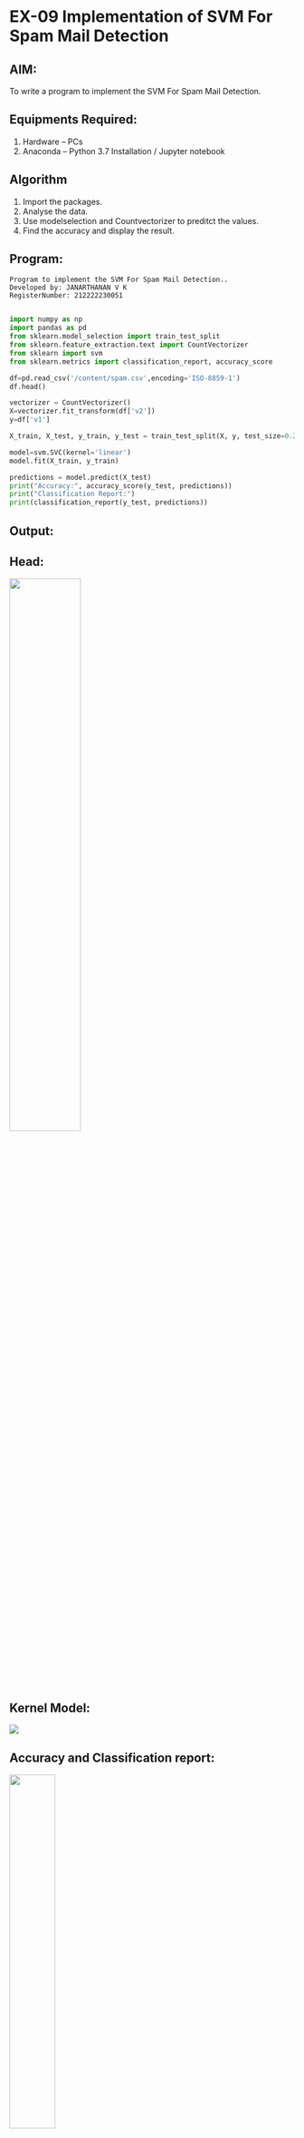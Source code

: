 # EX-09 Implementation of SVM For Spam Mail Detection

## AIM:
To write a program to implement the SVM For Spam Mail Detection.

## Equipments Required:
1. Hardware – PCs
2. Anaconda – Python 3.7 Installation / Jupyter notebook

## Algorithm
1. Import the packages.
2. Analyse the data.
3. Use modelselection and Countvectorizer to preditct the values.
4. Find the accuracy and display the result.

## Program:
```
Program to implement the SVM For Spam Mail Detection..
Developed by: JANARTHANAN V K 
RegisterNumber: 212222230051
```
```python

import numpy as np
import pandas as pd
from sklearn.model_selection import train_test_split
from sklearn.feature_extraction.text import CountVectorizer
from sklearn import svm
from sklearn.metrics import classification_report, accuracy_score

df=pd.read_csv('/content/spam.csv',encoding='ISO-8859-1')
df.head()

vectorizer = CountVectorizer()
X=vectorizer.fit_transform(df['v2'])
y=df['v1']

X_train, X_test, y_train, y_test = train_test_split(X, y, test_size=0.25, random_state=42)

model=svm.SVC(kernel='linear')
model.fit(X_train, y_train)

predictions = model.predict(X_test)
print("Accuracy:", accuracy_score(y_test, predictions))
print("Classification Report:")
print(classification_report(y_test, predictions))
```
## Output:
## Head:
<img src="https://github.com/deepikasrinivasans/Implementation-of-SVM-For-Spam-Mail-Detection/assets/119393935/666a2fbe-b1e9-4389-bf89-a54ee4fe1de3" width=50%>

## Kernel Model:
<img src="https://github.com/deepikasrinivasans/Implementation-of-SVM-For-Spam-Mail-Detection/assets/119393935/72448a19-ec6f-425c-8f14-34d4125032e1">

## Accuracy and Classification report:
<img src="https://github.com/deepikasrinivasans/Implementation-of-SVM-For-Spam-Mail-Detection/assets/119393935/5894ab20-ef10-45ee-91f1-f099cb3733da" width=40%>

## Result:
Thus the program to implement the SVM For Spam Mail Detection is written and verified using python programming.
